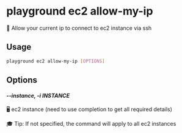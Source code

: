 # playground ec2 allow-my-ip

🛂 Allow your current ip to connect to ec2 instance via ssh

## Usage

```bash
playground ec2 allow-my-ip [OPTIONS]
```

## Options

#### *--instance, -i INSTANCE*

🖥️ ec2 instance (need to use completion to get all required details)  
  
🎓 Tip: If not specified, the command will apply to all ec2 instances


